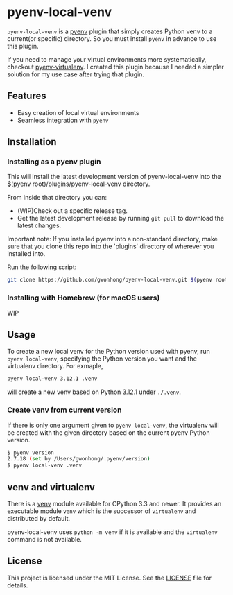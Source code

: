 # pyenv-local-venv

`pyenv-local-venv` is a [pyenv](https://github.com/pyenv/pyenv) plugin that simply creates Python venv to a current(or specific) directory. So you must install `pyenv` in advance to use this plugin.

If you need to manage your virtual environments more systematically, checkout [pyenv-virtualenv](https://github.com/pyenv/pyenv-virtualenv). I created this plugin because I needed a simpler solution for my use case after trying that plugin.

## Features

- Easy creation of local virtual environments
- Seamless integration with `pyenv`

## Installation

### Installing as a pyenv plugin

This will install the latest development version of pyenv-local-venv into the $(pyenv root)/plugins/pyenv-local-venv directory.

From inside that directory you can:

- (WIP)Check out a specific release tag.
- Get the latest development release by running `git pull` to download the latest changes.

Important note: If you installed pyenv into a non-standard directory, make sure that you clone this repo into the 'plugins' directory of wherever you installed into.

Run the following script:

```bash
git clone https://github.com/gwonhong/pyenv-local-venv.git $(pyenv root)/plugins/pyenv-local-venv
```

### Installing with Homebrew (for macOS users)

WIP

## Usage

To create a new local venv for the Python version used with pyenv, run `pyenv local-venv`, specifying the Python version you want and the virtualenv directory. For exmaple,

```bash
pyenv local-venv 3.12.1 .venv
```

will create a new venv based on Python 3.12.1 under `./.venv`.

### Create venv from current version

If there is only one argument given to `pyenv local-venv`, the virtualenv will be created with the given directory based on the current pyenv Python version.

```bash
$ pyenv version
2.7.18 (set by /Users/gwonhong/.pyenv/version)
$ pyenv local-venv .venv
```

## venv and virtualenv

There is a [venv](https://docs.python.org/3/library/venv.html) module available for CPython 3.3 and newer. It provides an executable module `venv` which is the successor of `virtualenv` and distributed by default.

pyenv-local-venv uses `python -m venv` if it is available and the `virtualenv` command is not available.

## License

This project is licensed under the MIT License. See the [LICENSE](LICENSE) file for details.

